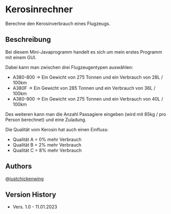 # Kerosinrechner

Berechne den Kerosinverbrauch eines Flugzeugs.

## Beschreibung

Bei diesem Mini-Javaprogramm handelt es sich um mein erstes Programm mit einem GUI.

Dabei kann man zwischen drei Flugzeugentypen auswählen:

- A380-800 -> Ein Gewicht von 275 Tonnen und ein Verbrauch von 28L / 100km
- A380F -> Ein Gewicht von 285 Tonnen und ein Verbrauch von 36L / 100km
- A380-900 -> Ein Gewicht von 275 Tonnen und ein Verbrauch von 40L / 100km

Des weiteren kann man die Anzahl Passagiere eingeben (wird mit 85kg / pro Person berechnet) und eine Zuladung.

Die Qualität vom Kerosin hat auch einen Einfluss:

- Qualität A = 0% mehr Verbrauch
- Qualität B = 2% mehr Verbrauch
- Qualität C = 8% mehr Verbrauch

## Authors

@[justchickenwing](https://github.com/justchickenwing/)

## Version History

- Vers. 1.0 - 11.01.2023
